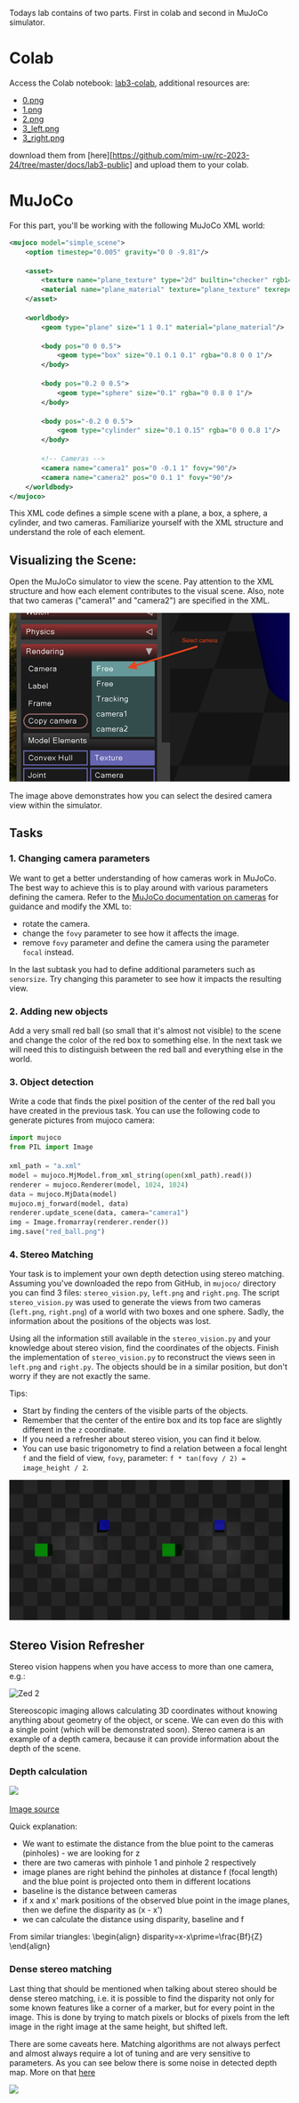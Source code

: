 Todays lab contains of two parts. First in colab and second in MuJoCo simulator.

# Colab

Access the Colab notebook: [lab3-colab](lab3-colab-student.ipynb), additional resources are:

- [0.png](0.png)
- [1.png](1.png)
- [2.png](2.png)
- [3_left.png](3_left.png)
- [3_right.png](3_right.png)


download them from [here][https://github.com/mim-uw/rc-2023-24/tree/master/docs/lab3-public] and upload them to your
colab.



# MuJoCo

For this part, you'll be working with the following MuJoCo XML world:


```xml
<mujoco model="simple_scene">
    <option timestep="0.005" gravity="0 0 -9.81"/>

    <asset>
        <texture name="plane_texture" type="2d" builtin="checker" rgb1="0.2 0.2 0.2" rgb2="0.3 0.3 0.3" width="512" height="512"/>
        <material name="plane_material" texture="plane_texture" texrepeat="5 5" reflectance="0"/>
    </asset>

    <worldbody>
        <geom type="plane" size="1 1 0.1" material="plane_material"/>

        <body pos="0 0 0.5">
            <geom type="box" size="0.1 0.1 0.1" rgba="0.8 0 0 1"/>
        </body>

        <body pos="0.2 0 0.5">
            <geom type="sphere" size="0.1" rgba="0 0.8 0 1"/>
        </body>

        <body pos="-0.2 0 0.5">
            <geom type="cylinder" size="0.1 0.15" rgba="0 0 0.8 1"/>
        </body>

        <!-- Cameras -->
        <camera name="camera1" pos="0 -0.1 1" fovy="90"/>
        <camera name="camera2" pos="0 0.1 1" fovy="90"/>
    </worldbody>
</mujoco>
```

This XML code defines a simple scene with a plane, a box, a sphere, a cylinder, and two cameras. Familiarize yourself with the XML structure and understand the role of each element.

## Visualizing the Scene:

Open the MuJoCo simulator to view the scene. Pay attention to the XML structure and how each element contributes to the visual scene. Also, note that two cameras ("camera1" and "camera2") are specified in the XML.

![](mujoco_camera_selection.png)

The image above demonstrates how you can select the desired camera view within the simulator.

## Tasks

### 1. Changing camera parameters
We want to get a better understanding of how cameras work in MuJoCo.
The best way to achieve this is to play around with various parameters defining the camera.
Refer to the [MuJoCo documentation on cameras](https://mujoco.readthedocs.io/en/stable/XMLreference.html#body-camera) for guidance and modify the XML to:

 - rotate the camera.
 - change the `fovy` parameter to see how it affects the image.
 - remove `fovy` parameter and define the camera using the parameter `focal` instead.

In the last subtask you had to define additional parameters such as `senorsize`. Try changing this parameter to see how it impacts the resulting view.

### 2. Adding new objects
Add a very small red ball (so small that it's almost not visible) to the scene and change the color of the red box to something else.
In the next task we will need this to distinguish between the red ball and everything else in the world.

### 3. Object detection
Write a code that finds the pixel position of the center of the red ball you have created in the previous task.
You can use the following code to generate pictures from mujoco camera:

```python
import mujoco
from PIL import Image

xml_path = "a.xml"
model = mujoco.MjModel.from_xml_string(open(xml_path).read())
renderer = mujoco.Renderer(model, 1024, 1024)
data = mujoco.MjData(model)
mujoco.mj_forward(model, data)
renderer.update_scene(data, camera="camera1")
img = Image.fromarray(renderer.render())
img.save("red_ball.png")
```

### 4. Stereo Matching
Your task is to implement your own depth detection using stereo matching.
Assuming you've downloaded the repo from GitHub, in `mujoco/` directory you can find 3 files: `stereo_vision.py`, `left.png` and `right.png`.
The script `stereo_vision.py` was used to generate the views from two cameras (`left.png`, `right.png`) of a world with two boxes and one sphere.
Sadly, the information about the positions of the objects was lost.


Using all the information still available in the `stereo_vision.py`
and your knowledge about stereo vision,
find the coordinates of the objects.
Finish the implementation of `stereo_vision.py` to reconstruct the views seen in `left.png` and `right.py`.
The objects should be in a similar position,
but don't worry if they are not exactly the same.

Tips:
 - Start by finding the centers of the visible parts of the objects.
 - Remember that the center of the entire box and its top face are slightly different in the `z` coordinate.
 - If you need a refresher about stereo vision, you can find it below.
 - You can use basic trigonometry to find a relation between a focal lenght `f` and the field of view, `fovy`, parameter: `f * tan(fovy / 2) = image_height / 2`.

![](left_right.png)

## Stereo Vision Refresher

Stereo vision happens when you have access to more than one camera, e.g.:

![Zed 2](https://cdn.shopify.com/s/files/1/0699/6927/products/zed-2i-dawn-usb.jpg?v=1680293740)

Stereoscopic imaging allows calculating 3D coordinates without knowing anything about geometry of the object, or scene.
We can even do this with a single point (which will be demonstrated soon).
Stereo camera is an example of a depth camera,
because it can provide information about the depth of the scene.

### Depth calculation

![](https://docs.opencv.org/4.1.2/stereo_depth.jpg)

[Image source](https://docs.opencv.org/4.1.2/dd/d53/tutorial_py_depthmap.html)

Quick explanation:
 - We want to estimate the distance from the blue point to the cameras (pinholes) - we are looking for z
 - there are two cameras with pinhole 1 and pinhole 2 respectively
 - image planes are right behind the pinholes at distance f (focal length) and the blue point is projected onto them in different locations
 - baseline is the distance between cameras
 - if x and x' mark positions of the observed blue point in the image planes, then we define the disparity as (x - x')
 - we can calculate the distance using disparity, baseline and f

From similar triangles:
\begin{align}
disparity=x-x\prime=\frac{Bf}{Z}
\end{align}

### Dense stereo matching

Last thing that should be mentioned when talking about stereo should be dense stereo matching,
i.e. it is possible to find the disparity not only for some known features like a corner of a marker,
but for every point in the image.
This is done by trying to match pixels or blocks of pixels from the left image in the right image at the same height, but shifted left.

There are some caveats here.
Matching algorithms are not always perfect and almost always require a lot of tuning and are very sensitive to parameters.
As you can see below there is some noise in detected depth map.
More on that [here](https://docs.opencv.org/4.8.0/dd/d53/tutorial_py_depthmap.html)

![](https://docs.opencv.org/3.4/disparity_map.jpg)

